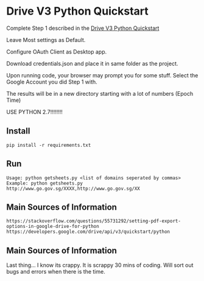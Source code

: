 # Drive V3 Python Quickstart

Complete Step 1 described in the [Drive V3 Python Quickstart](
https://developers.google.com/drive/v3/web/quickstart/python)

Leave Most settings as Default.

Configure OAuth Client as Desktop app.

Download credentials.json and place it in same folder as the project.

Upon running code, your browser may prompt you for some stuff. Select the Google Account you did Step 1 with.

The results will be in a new directory starting with a lot of numbers (Epoch Time)

USE PYTHON 2.7!!!!!!!!
## Install

```
pip install -r requirements.txt
```

## Run

```
Usage: python getsheets.py <list of domains seperated by commas>
Example: python getsheets.py http://www.go.gov.sg/XXXX,http://www.go.gov.sg/XX 
```

## Main Sources of Information

```
https://stackoverflow.com/questions/55731292/setting-pdf-export-options-in-google-drive-for-python
https://developers.google.com/drive/api/v3/quickstart/python
```

## Main Sources of Information

Last thing... I know its crappy. It is scrappy 30 mins of coding. Will sort out bugs and errors when there is the time.